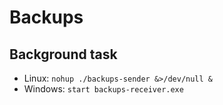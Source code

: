 # Backups

## Background task

* Linux: `nohup ./backups-sender &>/dev/null &`
* Windows: `start backups-receiver.exe`
